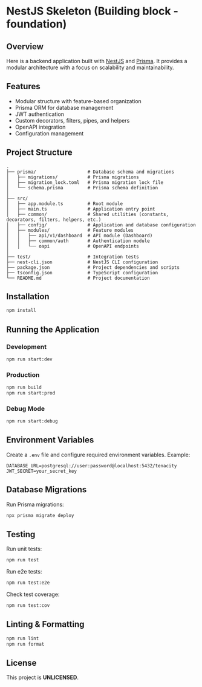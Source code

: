 # NestJS Skeleton (Building block - foundation)

## Overview

Here is a backend application built with [NestJS](https://nestjs.com/) and [Prisma](https://www.prisma.io/). It provides a modular architecture with a focus on scalability and maintainability.

## Features

- Modular structure with feature-based organization
- Prisma ORM for database management
- JWT authentication
- Custom decorators, filters, pipes, and helpers
- OpenAPI integration
- Configuration management

## Project Structure

```
.
├── prisma/                   # Database schema and migrations
│   ├── migrations/           # Prisma migrations
│   ├── migration_lock.toml   # Prisma migration lock file
│   └── schema.prisma         # Prisma schema definition
│
├── src/
│   ├── app.module.ts         # Root module
│   ├── main.ts               # Application entry point
│   ├── common/               # Shared utilities (constants, decorators, filters, helpers, etc.)
│   ├── config/               # Application and database configuration
│   ├── modules/              # Feature modules
│   │   ├── api/v1/dashboard  # API module (Dashboard)
│   │   ├── common/auth       # Authentication module
│   │   └── oapi              # OpenAPI endpoints
│
├── test/                     # Integration tests
├── nest-cli.json             # NestJS CLI configuration
├── package.json              # Project dependencies and scripts
├── tsconfig.json             # TypeScript configuration
└── README.md                 # Project documentation
```

## Installation

```sh
npm install
```

## Running the Application

### Development

```sh
npm run start:dev
```

### Production

```sh
npm run build
npm run start:prod
```

### Debug Mode

```sh
npm run start:debug
```

## Environment Variables

Create a `.env` file and configure required environment variables. Example:

```
DATABASE_URL=postgresql://user:password@localhost:5432/tenacity
JWT_SECRET=your_secret_key
```

## Database Migrations

Run Prisma migrations:

```sh
npx prisma migrate deploy
```

## Testing

Run unit tests:

```sh
npm run test
```

Run e2e tests:

```sh
npm run test:e2e
```

Check test coverage:

```sh
npm run test:cov
```

## Linting & Formatting

```sh
npm run lint
npm run format
```

## License

This project is **UNLICENSED**.

